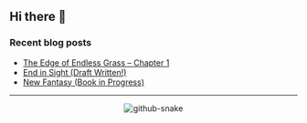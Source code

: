 ## Hi there 👋

### Recent blog posts
<!-- BLOG-POST-LIST:START -->
- [The Edge of Endless Grass – Chapter 1](https://chriskthomas.com/2022/chapter-1-a-day-in-that-village/)
- [End in Sight &lpar;Draft Written!&rpar;](https://chriskthomas.com/2022/end-in-sight/)
- [New Fantasy &lpar;Book in Progress&rpar;](https://chriskthomas.com/2021/new-fantasy/)
<!-- BLOG-POST-LIST:END -->
---
<p align="center"><picture>
  <source media="(prefers-color-scheme: dark)" srcset="https://writeplace.github.io/writeplace/github-snake-dark.svg" />
  <source media="(prefers-color-scheme: light)" srcset="https://writeplace.github.io/writeplace/github-snake.svg" />
  <img alt="github-snake" src="https://writeplace.github.io/writeplace/github-snake.svg" />
</picture></p>
